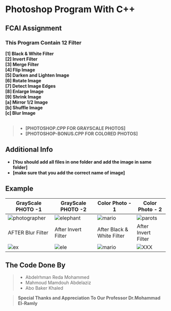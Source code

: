 # Photoshop Program With C++ 
## FCAI Assignment 

### This Program Contain 12 Filter



**[1] Black & White Filter <br />
[2] Invert Filter<br />
[3] Merge Filter <br />
[4] Flip Image<br />
[5] Darken and Lighten Image <br />
[6] Rotate Image<br />
[7] Detect Image Edges <br />
[8] Enlarge Image<br />
[9] Shrink Image<br />
[a] Mirror 1/2 Image<br />
[b] Shuffle Image<br />
[c] Blur Image<br />
<br />**

> *  **[PHOTOSHOP.CPP FOR GRAYSCALE PHOTOS]<br />**
> * **[PHOTOSHOP-BONUS.CPP FOR COLORED PHOTOS]<br />**
## Additional Info

- **[You should add all files in one folder and add the image in same folder]**
- **[make sure that you add the correct name of image]**
 

## Example
| GrayScale PHOTO -1   |  GrayScale PHOTO -2      | Color Photo - 1 | Color Photo - 2 |
|-----------------|-----------------|-----------------|-----------------|
|   ![photographer](https://user-images.githubusercontent.com/90706154/161638243-0ec730ba-5880-402e-987e-081c79c601bc.png)|   ![elephant](https://user-images.githubusercontent.com/90706154/161639954-c219c88a-e6b5-4aa1-97d1-f6bdf37aa7a6.png)   |![mario](https://user-images.githubusercontent.com/90706154/161640750-c24e7723-8f41-4135-959c-76b179679490.png)| ![parots](https://user-images.githubusercontent.com/90706154/161640777-79113623-dbdd-494a-8c7f-6fd0866f675e.png)|
| AFTER Blur Filter  | After Invert Filter   | After  Black & White Filter   |After Invert Filter   |
|   ![ex](https://user-images.githubusercontent.com/90706154/161638548-df0d7176-a9df-4fb0-9c60-abc90ee4afd9.png) |![ele](https://user-images.githubusercontent.com/90706154/163743958-2eeca565-0bed-4a0d-9af8-aedad45d0058.png)|![mario](https://user-images.githubusercontent.com/90706154/163744040-b6c41db9-f8cc-4f2e-9f55-99d9b9a2b2f4.png)|![XXX](https://user-images.githubusercontent.com/90706154/161641211-e4451f30-aa1b-41db-9288-c84ad93e5b8c.png)|

## The Code Done By
> * Abdelrhman Reda Mohammed
> * Mahmoud Mamdouh Abdelaziz
> * Abo Baker Khaled

 > **Special Thanks and Appreciation To Our Professor  Dr.Mohammad El-Ramly**
